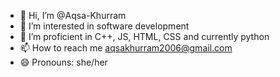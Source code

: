 - 👋 Hi, I’m @Aqsa-Khurram
- 👀 I’m interested in software development
- 🌱 I’m proficient in C++, JS, HTML, CSS and currently python
- 📫 How to reach me aqsakhurram2006@gmail.com
- 😄 Pronouns: she/her

<!---
Aqsa-Khurram/Aqsa-Khurram is a ✨ special ✨ repository because its `README.md` (this file) appears on your GitHub profile.
You can click the Preview link to take a look at your changes.
--->

